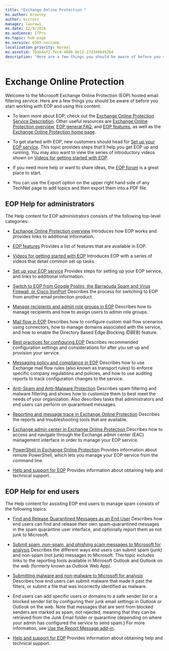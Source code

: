 ```yaml
---
title: "Exchange Online Protection "
ms.author: krowley
author: kccross
manager: laurawi
ms.date: 12/9/2016
ms.audience: ITPro
ms.topic: hub-page
ms.service: O365-seccomp
localization_priority: Normal
ms.assetid: 70ab4af2-fec4-4886-8e12-27d348649204
description: "Here are a few things you should be aware of before you start working with EOP."
---
```


# Exchange Online Protection 

Welcome to the Microsoft Exchange Online Protection (EOP) hosted email filtering service. Here are a few things you should be aware of before you start working with EOP and using this content:
  
- To learn more about EOP, check out the [Exchange Online Protection Service Description](https://go.microsoft.com/fwlink/p/?LinkId=320619). Other useful resources are [Exchange Online Protection overview](exchange-online-protection-overview.md), [EOP general FAQ](eop-general-faq.md), and [EOP features](eop-features.md), as well as the [Exchange Online Protection home page](https://go.microsoft.com/fwlink/?LinkId=279912).
    
- To get started with EOP, new customers should head for [Set up your EOP service](set-up-your-eop-service.md). This topic provides steps that'll help you get EOP up and running. You may also want to view the series of introductory videos shown on [Videos for getting started with EOP](videos-for-getting-started-with-eop.md).
    
- If you need more help or want to share ideas, the [EOP forum](https://go.microsoft.com/fwlink/?LinkId=285351) is a great place to start. 
    
- You can use the Export option on the upper right hand side of any TechNet page to add topics and then export them into a PDF file. 
    
## EOP Help for administrators

The Help content for EOP administrators consists of the following top-level categories:
  
- [Exchange Online Protection overview](exchange-online-protection-overview.md) Introduces how EOP works and provides links to additional information. 
    
- [EOP features](eop-features.md) Provides a list of features that are available in EOP. 
    
- [Videos for getting started with EOP](videos-for-getting-started-with-eop.md) Introduces EOP with a series of videos that detail common set up tasks. 
    
- [Set up your EOP service](set-up-your-eop-service.md) Provides steps for setting up your EOP service, and links to additional information. 
    
- [Switch to EOP from Google Postini, the Barracuda Spam and Virus Firewall, or Cisco IronPort](switch-to-eop-from-google-postini-the-barracuda-spam-and-virus-firewall-or-cisco.md) Describes the process for switching to EOP from another email protection product. 
    
- [Manage recipients and admin role groups in EOP](manage-recipients-and-admin-role-groups-in-eop.md) Describes how to manage recipients and how to assign users to admin role groups. 
    
- [Mail flow in EOP](mail-flow-in-eop.md) Describes how to configure custom mail flow scenarios using connectors, how to manage domains associated with the service, and how to enable the Directory Based Edge Blocking (DBEB) feature. 
    
- [Best practices for configuring EOP](best-practices-for-configuring-eop.md) Describes recommended configuration settings and considerations for after you set up and provision your service. 
    
- [Messaging policy and compliance in EOP](messaging-policy-and-compliance-in-eop.md) Describes how to use Exchange mail flow rules (also known as transport rules) to enforce specific company regulations and policies, and how to use auditing reports to track configuration changes to the service. 
    
- [Anti-Spam and Anti-Malware Protection](http://technet.microsoft.com/library/93c6c227-7442-4293-b64d-ec8f15c928db.aspx) Describes spam filtering and malware filtering and shows how to customize them to best meet the needs of your organization. Also describes tasks that administrators and end users can perform on quarantined messages. 
    
- [Reporting and message trace in Exchange Online Protection](reporting-and-message-trace-in-exchange-online-protection.md) Describes the reports and troubleshooting tools that are available. 
    
- [Exchange admin center in Exchange Online Protection ](../exchange-admin-center-in-exchange-online-protection-eop.md) Describes how to access and navigate through the Exchange admin center (EAC) management interface in order to manage your EOP service. 
    
- [PowerShell in Exchange Online Protection](http://technet.microsoft.com/library/f7918a88-774a-405e-945b-bc2f5ee9f748.aspx) Provides information about remote PowerShell, which lets you manage your EOP service from the command line. 
    
- [Help and support for EOP](help-and-support-for-eop.md) Provides information about obtaining help and technical support. 
    
## EOP Help for end users
<a name="sectionSection1"> </a>

The Help content for assisting EOP end users to manage spam consists of the following topics:
  
- [Find and Release Quarantined Messages as an End User](http://technet.microsoft.com/library/e439b560-827a-4807-abd3-6b861c1ff786.aspx) Describes how end users can find and release their own spam-quarantined messages in the spam quarantine user interface, and optionally report them as not junk to Microsoft. 
        
- [Submit spam, non-spam, and phishing scam messages to Microsoft for analysis](../submit-spam-non-spam-and-phishing-scam-messages-to-microsoft-for-analysis.md) Describes the different ways end users can submit spam (junk) and non-spam (not junk) messages to Microsoft. This topic includes links to the reporting tools available in Microsoft Outlook and Outlook on the web (formerly known as Outlook Web App). 
    
- [Submitting malware and non-malware to Microsoft for analysis](../submitting-malware-and-non-malware-to-microsoft-for-analysis.md) Describes how end users can submit malware that made it past the filters, or submit a file that was incorrectly identified as malware. 
    
- End users can add specific users or domains to a safe sender list or a blocked sender list by configuring their junk email settings in Outlook or Outlook on the web. Note that messages that are sent from blocked senders are marked as spam, not rejected, meaning that they can be retrieved from the Junk Email folder or quarantine (depending on where your admin has configured the service to send spam.) For more information, see [Use the Report Message add-in](https://support.office.com/article/addin-b5caa9f1-cdf3-4443-af8c-ff724ea719d2).
    
- [Help and support for EOP](help-and-support-for-eop.md) Provides information about obtaining help and technical support. 
    
